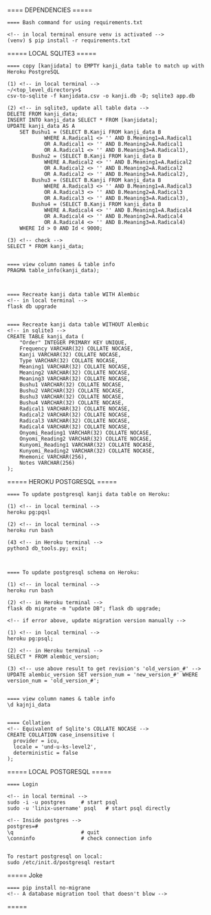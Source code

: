 ==== DEPENDENCIES =====


    ==== Bash command for using requirements.txt

    <!-- in local terminal ensure venv is activated -->
    (venv) $ pip install -r requirements.txt



===== LOCAL SQLITE3 =====


    ==== copy [kanjidata] to EMPTY kanji_data table to match up with Heroku PostgreSQL

    (1) <!-- in local terminal -->
    ~/<top_level_directory>$
    csv-to-sqlite -f kanjidata.csv -o kanji.db -D; sqlite3 app.db 

    (2) <!-- in sqlite3, update all table data -->
    DELETE FROM kanji_data;
    INSERT INTO kanji_data SELECT * FROM [kanjidata];
    UPDATE kanji_data AS A
        SET Bushu1 = (SELECT B.Kanji FROM kanji_data B
                WHERE A.Radical1 <> '' AND B.Meaning1=A.Radical1 
                OR A.Radical1 <> '' AND B.Meaning2=A.Radical1 
                OR A.Radical1 <> '' AND B.Meaning3=A.Radical1),
            Bushu2 = (SELECT B.Kanji FROM kanji_data B
                WHERE A.Radical2 <> '' AND B.Meaning1=A.Radical2 
                OR A.Radical2 <> '' AND B.Meaning2=A.Radical2 
                OR A.Radical2 <> '' AND B.Meaning3=A.Radical2),
            Bushu3 = (SELECT B.Kanji FROM kanji_data B
                WHERE A.Radical3 <> '' AND B.Meaning1=A.Radical3 
                OR A.Radical3 <> '' AND B.Meaning2=A.Radical3 
                OR A.Radical3 <> '' AND B.Meaning3=A.Radical3),
            Bushu4 = (SELECT B.Kanji FROM kanji_data B
                WHERE A.Radical4 <> '' AND B.Meaning1=A.Radical4 
                OR A.Radical4 <> '' AND B.Meaning2=A.Radical4 
                OR A.Radical4 <> '' AND B.Meaning3=A.Radical4)
        WHERE Id > 0 AND Id < 9000;

    (3) <!-- check -->
    SELECT * FROM kanji_data;


    ==== view column names & table info
    PRAGMA table_info(kanji_data);



    ==== Recreate kanji data table WITH Alembic
    <!-- in local terminal -->
    flask db upgrade


    ==== Recreate kanji data table WITHOUT Alembic
    <!-- in sqlite3 -->
    CREATE TABLE kanji_data (
        "Order" INTEGER PRIMARY KEY UNIQUE,
        Frequency VARCHAR(32) COLLATE NOCASE,
        Kanji VARCHAR(32) COLLATE NOCASE,
        Type VARCHAR(32) COLLATE NOCASE,
        Meaning1 VARCHAR(32) COLLATE NOCASE,
        Meaning2 VARCHAR(32) COLLATE NOCASE,
        Meaning3 VARCHAR(32) COLLATE NOCASE,
        Bushu1 VARCHAR(32) COLLATE NOCASE,
        Bushu2 VARCHAR(32) COLLATE NOCASE,
        Bushu3 VARCHAR(32) COLLATE NOCASE,
        Bushu4 VARCHAR(32) COLLATE NOCASE,
        Radical1 VARCHAR(32) COLLATE NOCASE,
        Radical2 VARCHAR(32) COLLATE NOCASE,
        Radical3 VARCHAR(32) COLLATE NOCASE,
        Radical4 VARCHAR(32) COLLATE NOCASE,
        Onyomi_Reading1 VARCHAR(32) COLLATE NOCASE,
        Onyomi_Reading2 VARCHAR(32) COLLATE NOCASE,
        Kunyomi_Reading1 VARCHAR(32) COLLATE NOCASE,
        Kunyomi_Reading2 VARCHAR(32) COLLATE NOCASE,
        Mnemonic VARCHAR(256),
        Notes VARCHAR(256)
    );


===== HEROKU POSTGRESQL =====


    ==== To update postgresql kanji data table on Heroku:

    (1) <!-- in local terminal -->
    heroku pg:pqsl

    (2) <!-- in local terminal -->
    heroku run bash

    (43 <!-- in Heroku terminal -->
    python3 db_tools.py; exit;



    ==== To update postgresql schema on Heroku:

    (1) <!-- in local terminal -->
    heroku run bash

    (2) <!-- in Heroku terminal -->
    flask db migrate -m "update DB"; flask db upgrade;

    <!-- if error above, update migration version manually -->

    (1) <!-- in local terminal -->
    heroku pg:psql;

    (2) <!-- in Heroku terminal -->
    SELECT * FROM alembic_version; 

    (3) <!-- use above result to get revision's 'old_version_#' -->
    UPDATE alembic_version SET version_num = 'new_version_#' WHERE version_num = 'old_version_#';


    ==== view column names & table info
    \d kajnji_data


    ==== Collation
    <!-- Equivalent of Sqlite's COLLATE NOCASE -->
    CREATE COLLATION case_insensitive (
      provider = icu,
      locale = 'und-u-ks-level2',
      deterministic = false
    );




===== LOCAL POSTGRESQL =====


    ==== Login

    <!-- in local terminal -->
    sudo -i -u postgres     # start psql
    sudo -u 'linix-username' psql   # start psql directly

    <!-- Inside postgres -->
    postgres=#
    \q                      # quit
    \conninfo               # check connection info


    To restart postgresql on local:
    sudo /etc/init.d/postgresql restart



===== Joke


    ==== pip install no-migrane 
    <!-- A database migration tool that doesn't blow -->



=====

